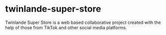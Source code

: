 # twinlande-super-store
Twinlande Super Store is a web based collaborative project created with the help of those from TikTok and other social media platforms.
